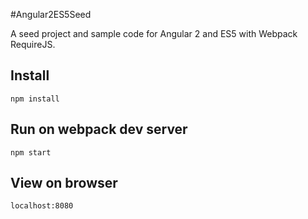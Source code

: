 #Angular2ES5Seed

A seed project and sample code for Angular 2 and ES5 with Webpack RequireJS.

## Install

```
npm install
```

## Run on webpack dev server

```
npm start
```

## View on browser

```
localhost:8080
```
